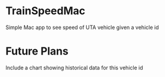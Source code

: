 # TrainSpeedMac
Simple Mac app to see speed of UTA vehicle given a vehicle id

# Future Plans
Include a chart showing historical data for this vehicle id
